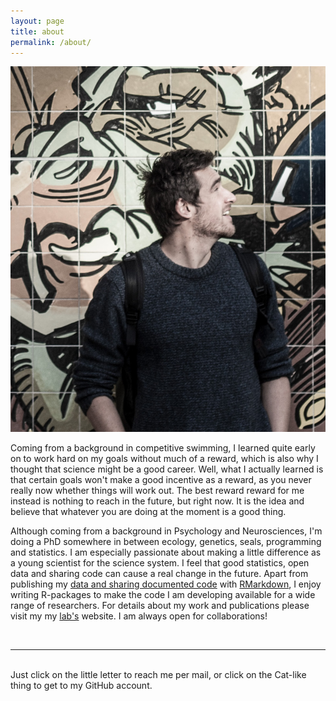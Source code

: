 ```yaml
---
layout: page
title: about
permalink: /about/
---
```


<img class="col one right" src="/img/martin.jpg">


Coming from a background in competitive swimming, I learned quite early on to work hard on my goals without much of a reward, which is also why I thought that science might be a good career. Well, what I actually learned is that certain goals won't make a good incentive as a reward, as you never really now whether things will work out. 
The best reward reward for me instead is nothing to reach in the future, but right now. It is the idea and believe that whatever you are doing at the moment is a good thing.  

Although coming from a background in Psychology and Neurosciences, I'm doing a PhD somewhere in between ecology, genetics, seals, programming and statistics. I am especially passionate about making a little difference as a young scientist for the science system. I feel that good statistics, open data and sharing code can cause a real change in the future. Apart from publishing my  <a href="http://www.pnas.org/content/112/36/E5005?tab=ds" target="blank">data and sharing documented code</a> with <a href="https://mastoffel.github.io/mastoffel.github.io/coding/2016/10/25/reproducibility.html" target="blank">RMarkdown</a>, I enjoy writing R-packages to make the code I am developing available for a wide range of researchers. For details about my work and publications please visit my my <a href="https://thehoffmanlab.com/group/martin-stoffel/" target="blank">lab's</a> website. I am always open for collaborations!

<br/>
<hr/>
<br/>
<span class="contacticon center">
	<a href="mailto:martin.adam.stoffel@gmail.com"><i class="fa fa-envelope-square"></i></a>
	<a href="https://github.com/mastoffel" target="_blank"><i class="fa fa-github-square"></i></a>
	<a href="https://twitter.com" target="_blank"><i class="fa fa-twitter-square"></i></a>
</span>

<div class="col three caption">
	Just click on the little letter to reach me per mail, or click on the Cat-like thing to get to my GitHub account.
</div>

